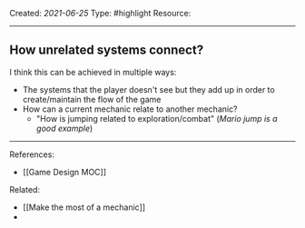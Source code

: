 Created: *2021-06-25*
Type: #highlight 
Resource:

---
## How unrelated systems connect?
I think this can be achieved in multiple ways:
- The systems that the player doesn't see but they add up in order to create/maintain the flow of the game
- How can a current mechanic relate to another mechanic?
	- "How is jumping related to exploration/combat" (*Mario jump is a good example*)

---

References:
- [[Game Design MOC]]

Related:
- [[Make the most of a mechanic]]
- 

